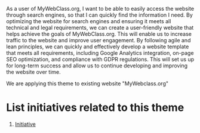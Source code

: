 


As a user of MyWebClass.org, I want to be able to easily access the website through search engines, so that I can quickly find the information I need. 
By optimizing the website for search engines and ensuring it meets all technical and legal requirements, we can create a user-friendly website that helps achieve the goals of MyWebClass.org. 
This will enable us to increase traffic to the website and improve user engagement. By following agile and lean principles, we can quickly and effectively develop a website template that meets all requirements, including Google Analytics integration, on-page SEO optimization, and compliance with GDPR regulations. 
This will set us up for long-term success and allow us to continue developing and improving the website over time.

We are applying this theme to existing website "MyWebclass.org"


# List initiatives related to this theme
1. [Initiative](documentation/templates/theme/initiatives/initiative_template.md)

